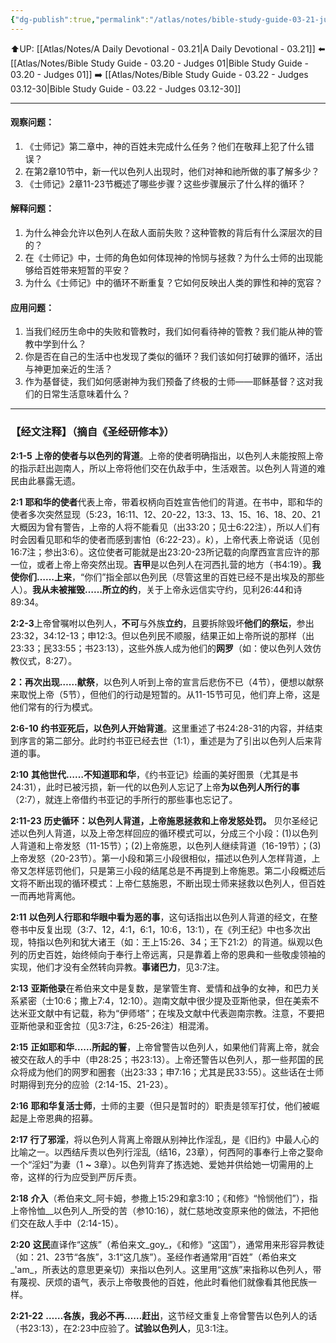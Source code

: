 ```yaml
---
{"dg-publish":true,"permalink":"/atlas/notes/bible-study-guide-03-21-judges-02/","noteIcon":""}
---
```


⬆️UP: [[Atlas/Notes/A Daily Devotional - 03.21\|A Daily Devotional - 03.21]]
⬅️ [[Atlas/Notes/Bible Study Guide - 03.20 - Judges 01\|Bible Study Guide - 03.20 - Judges 01]]
➡️ [[Atlas/Notes/Bible Study Guide - 03.22 - Judges 03.12-30\|Bible Study Guide - 03.22 - Judges 03.12-30]] 

---

#### 观察问题：

1. 《士师记》第二章中，神的百姓未完成什么任务？他们在敬拜上犯了什么错误？
2. 在第2章10节中，新一代以色列人出现时，他们对神和祂所做的事了解多少？
3. 《士师记》2章11-23节概述了哪些步骤？这些步骤展示了什么样的循环？

#### 解释问题：

1. 为什么神会允许以色列人在敌人面前失败？这种管教的背后有什么深层次的目的？
2. 在《士师记》中，士师的角色如何体现神的怜悯与拯救？为什么士师的出现能够给百姓带来短暂的平安？
3. 为什么《士师记》中的循环不断重复？它如何反映出人类的罪性和神的宽容？

#### 应用问题：

1. 当我们经历生命中的失败和管教时，我们如何看待神的管教？我们能从神的管教中学到什么？
2. 你是否在自己的生活中也发现了类似的循环？我们该如何打破罪的循环，活出与神更加亲近的生活？
3. 作为基督徒，我们如何感谢神为我们预备了终极的士师——耶稣基督？这对我们的日常生活意味着什么？

---
### 【经文注释】（摘自《圣经研修本》）

**2:1-5** **上帝的使者与以色列的背道**。上帝的使者明确指出，以色列人未能按照上帝的指示赶出迦南人，所以上帝将他们交在仇敌手中，生活艰苦。以色列人背道的难民由此暴露无遗。

**2:1** **耶和华的使者**代表上帝，带着权柄向百姓宣告他们的背道。在书中，耶和华的使者多次突然显现（5:23，16:11、12、20-22，13:3、13、15、16、18、20、21大概因为曾有警告，上帝的人将不能看见（出33:20；见士6:22注），所以人们有时会因看见耶和华的使者而感到害怕（6:22-23）_。k_），上帝代表上帝说话（见创16:7注；参出3:6）。这位使者可能就是出23:20-23所记载的向摩西宣言应许的那一位，或者上帝上帝突然出现。**吉甲**是以色列人在河西扎营的地方（书4:19）。**我使你们……上来**，“你们”指全部以色列民（尽管这里的百姓已经不是出埃及的那些人）。**我从未被摧毁……所立的约**，关于上帝永远信实守约，见利26:44和诗89:34。

**2:2-3**上帝曾嘱咐以色列人，**不可**与外族**立约**，且要拆除毁坏**他们的祭坛**，参出23:32，34:12-13；申12:3。但以色列民不顺服，结果正如上帝所说的那样（出23:33；民33:55；书23:13），这些外族人成为他们的**网罗**（如：使以色列人效仿教仪式，8:27）。

**2：再次出现……献祭**，以色列人听到上帝的宣言后悲伤不已（4节），便想以献祭来取悦上帝（5节），但他们的行动是短暂的。从11-15节可见，他们弃上帝，这是他们常有的行为模式。

**2:6-10** **约书亚死后，以色列人开始背道**。这里重述了书24:28-31的内容，并结束到序言的第二部分。此时约书亚已经去世（1:1），重述是为了引出以色列人后来背道的事。

**2:10** **其他世代……不知道耶和华**，《约书亚记》绘画的美好图景（尤其是书24:31），此时已被污损，新一代的以色列人忘记了上帝**为以色列人所行的事**（2:7），就连上帝借约书亚记的手所行的那些事也忘记了。

**2:11-23** **历史循环：以色列人背道，上帝施恩拯救和上帝发怒处罚。** 贝尔圣经记述以色列人背道，以及上帝怎样回应的循环模式可以，分成三个小段：(1)以色列人背道和上帝发怒（11-15节）；(2)上帝施恩，以色列人继续背道（16-19节）；(3)上帝发怒（20-23节）。第一小段和第三小段很相似，描述以色列人怎样背道，上帝又怎样惩罚他们，只是第三小段的结尾总是不再提到上帝施恩。第二小段概述后文将不断出现的循环模式：上帝仁慈施恩，不断出现士师来拯救以色列人，但百姓一而再地背离他。

**2:11** **以色列人行耶和华眼中看为恶的事**，这句话指出以色列人背道的经文，在整卷书中反复出现（3:7、12，4:1，6:1，10:6，13:1），在《列王纪》中也多次出现，特指以色列和犹大诸王（如：王上15:26、34；王下21:2）的背道。纵观以色列的历史百姓，始终倾向于奉行上帝远离，只是靠着上帝的恩典和一些敬虔领袖的实现，他们才没有全然转向异教。**事诸巴力**，见3:7注。

**2:13** **亚斯他录**在希伯来文中是复数，是掌管生育、爱情和战争的女神，和巴力关系紧密（士10:6；撒上7:4，12:10）。迦南文献中很少提及亚斯他录，但在美索不达米亚文献中有记载，称为“伊师塔”；在埃及文献中代表迦南宗教。注意，不要把亚斯他录和亚舍拉（见3:7注，6:25-26注）相混淆。

**2:15** **正如耶和华……所起的誓**，上帝曾警告以色列人，如果他们背离上帝，就会被交在敌人的手中（申28:25；书23:13）。上帝还警告以色列人，那一些邦国的民众将成为他们的网罗和圈套（出23:33；申7:16；尤其是民33:55）。这些话在士师时期得到充分的应验（2:14-15、21-23）。

**2:16** **耶和华复活士师**，士师的主要（但只是暂时的）职责是领军打仗，他们被崛起是上帝恩典的招募。

**2:17** **行了邪淫**，将以色列人背离上帝跟从别神比作淫乱，是《旧约》中最人心的比喻之一。以西结斥责以色列行淫乱（结16，23章），何西阿的事奉行上帝之娶命一个“淫妇”为妻（1 **~** 3章）。以色列背弃了拣选她、爱她并供给她一切需用的上帝，这样的行为应受到严厉斥责。

**2:18** **介入**（希伯来文_阿卡姆，参撒上15:29和拿3:10；《和修》“怜悯他们”），指上帝怜恤__以色列人_所受的苦（参10:16），就仁慈地改变原来他的做法，不把他们交在敌人手中（2:14-15）。

**2:20** **这民**直译作“这族”（希伯来文_goy_，《和修》“这国”），通常用来形容异教徒（如：21、23节“各族”，3:1“这几族”）。圣经作者通常用“百姓”（希伯来文_'am_，所表达的意思更亲切）来指以色列人。这里用“这族”来指称以色列人，带有蔑视、厌烦的语气，表示上帝敬畏他的百姓，他此时看他们就像看其他民族一样。

**2:21-22** **……各族，我必不再……赶出**，这节经文重复上帝曾警告以色列人的话（书23:13），在2:23中应验了。**试验以色列人**，见3:1注。